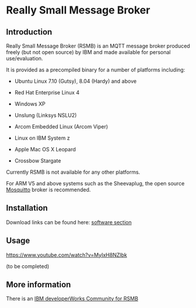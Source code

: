 # Really Small Message Broker

## Introduction

Really Small Message Broker (RSMB) is an MQTT message broker produced freely (but not open source) by IBM and made available for personal use/evaluation. 

It is provided as a precompiled binary for a number of platforms including:

*  Ubuntu Linux 7.10 (Gutsy), 8.04 (Hardy) and above

*  Red Hat Enterprise Linux 4

*  Windows XP

*  Unslung (Linksys NSLU2)

*  Arcom Embedded Linux (Arcom Viper)

*  Linux on IBM System z

*  Apple Mac OS X Leopard

*  Crossbow Stargate

Currently RSMB is not available for any other platforms.

For ARM V5 and above systems such as the Sheevaplug, the open source [Mosquitto](mosquitto_message_broker) broker is recommended.

## Installation

Download links can be found here: [software section](http://mqtt.org/software)

## Usage

https://www.youtube.com/watch?v=MyIxH8NZlbk

(to be completed)

## More information

There is an [IBM developerWorks Community for RSMB](https///www.ibm.com/developerworks/community/groups/service/html/communityview?communityUuid=d5bedadd-e46f-4c97-af89-22d65ffee070)
